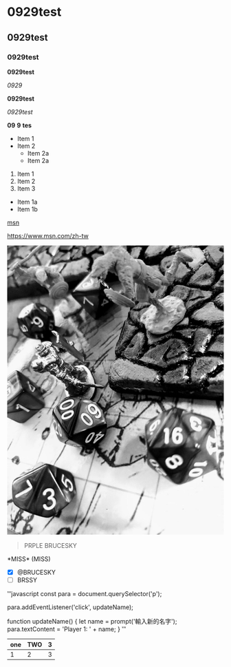 # 0929test
## 0929test

### 0929test

**0929test**

_0929_

**0929test**

_0929test_ 

**09** **9** __tes__


* Item 1
* Item 2
  * Item 2a
  * Item 2a
  
 1. Item 1
 2. Item 2
 3. Item 3
   * Item 1a
   * Item 1b
  
[msn](https://www.msn.com/zh-tw)

<https://www.msn.com/zh-tw>

![石頭](BR.jpg "石頭")

> PRPLE
> BRUCESKY

\*MISS\*
\(MISS\)

- [x] @BRUCESKY
- [ ] BRSSY

‵‵‵javascript
const para = document.querySelector('p');

para.addEventListener('click', updateName);

function updateName() {
  let name = prompt('輸入新的名字');
  para.textContent = 'Player 1: ' + name;
}
‵‵‵

| one | TWO | 3  |
------|-----|----|
1|2|3|
